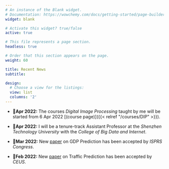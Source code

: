 ```yaml
---
# An instance of the Blank widget.
# Documentation: https://wowchemy.com/docs/getting-started/page-builder/
widget: blank

# Activate this widget? true/false
active: true

# This file represents a page section.
headless: true

# Order that this section appears on the page.
weight: 60

title: Recent News
subtitle: 

design:
  # Choose a view for the listings:
  view: list
  columns: '2'
---
```

- :school:**Apr 2022:**  The courses *Digital Image Processing* taught by me will be started from 6 Apr 2022 [(course page)]({{< relref "/courses/DIP" >}}).

- :mega:**Apr 2022:**  I will be a tenure-track Assistant Professor at the *Shenzhen Technology University* with the *College of Big Data and Internet*.

- :page_with_curl:**Mar 2022:**  New [paper](https://www.sciencedirect.com/science/article/pii/S0198971522000205?via%3Dihub) on GDP Prediction has been accepted by *ISPRS Congress*.

- :page_with_curl:**Feb 2022:**  New [paper](https://www.sciencedirect.com/science/article/pii/S0198971522000205?via%3Dihub) on Traffic Prediction has been accepted by *CEUS*.